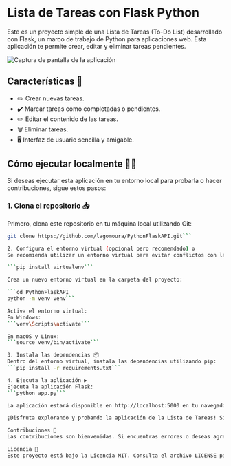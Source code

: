 # Lista de Tareas con Flask Python

Este es un proyecto simple de una Lista de Tareas (To-Do List) desarrollado con Flask, un marco de trabajo de Python para aplicaciones web. Esta aplicación te permite crear, editar y eliminar tareas pendientes.

![Captura de pantalla de la aplicación](![image](https://github.com/lagomoura/PythonFlaskAPI/assets/74666231/2c6fdf1a-6984-4912-b612-fa402fd0fcfb))

## Características 🌟

- ✏️ Crear nuevas tareas.
- ✔️ Marcar tareas como completadas o pendientes.
- ✏️ Editar el contenido de las tareas.
- 🗑️ Eliminar tareas.
- 🖥️ Interfaz de usuario sencilla y amigable.

## Cómo ejecutar localmente 🏃‍♂️
Si deseas ejecutar esta aplicación en tu entorno local para probarla o hacer contribuciones, sigue estos pasos:
### 1. Clona el repositorio 📥
Primero, clona este repositorio en tu máquina local utilizando Git:

```bash
git clone https://github.com/lagomoura/PythonFlaskAPI.git```

2. Configura el entorno virtual (opcional pero recomendado) ⚙️
Se recomienda utilizar un entorno virtual para evitar conflictos con las dependencias de tu sistema. Instala virtualenv si aún no lo tienes:

```pip install virtualenv```

Crea un nuevo entorno virtual en la carpeta del proyecto:

```cd PythonFlaskAPI
python -m venv venv```

Activa el entorno virtual:
En Windows:
```venv\Scripts\activate```

En macOS y Linux:
```source venv/bin/activate```

3. Instala las dependencias 📦
Dentro del entorno virtual, instala las dependencias utilizando pip:
```pip install -r requirements.txt```

4. Ejecuta la aplicación ▶️
Ejecuta la aplicación Flask:
```python app.py```

La aplicación estará disponible en http://localhost:5000 en tu navegador web.

¡Disfruta explorando y probando la aplicación de la Lista de Tareas! Si tienes alguna pregunta o quieres contribuir, no dudes en abrir un problema o enviar una solicitud de extracción.

Contribuciones 🤝
Las contribuciones son bienvenidas. Si encuentras errores o deseas agregar nuevas características, no dudes en hacer una solicitud de extracción. ¡Estamos abiertos a colaboraciones!

Licencia 📜
Este proyecto está bajo la Licencia MIT. Consulta el archivo LICENSE para obtener más detalles.
